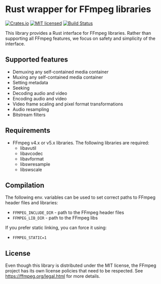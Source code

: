# Rust wrapper for FFmpeg libraries

[![Crates.io][crates-badge]][crates-url]
[![MIT licensed][license-badge]][license-url]
[![Build Status][build-badge]][build-url]

[crates-badge]: https://img.shields.io/crates/v/ac-ffmpeg
[crates-url]: https://crates.io/crates/ac-ffmpeg
[license-badge]: https://img.shields.io/crates/l/ac-ffmpeg
[license-url]: https://github.com/angelcam/rust-ac-ffmpeg/blob/master/LICENSE
[build-badge]: https://travis-ci.org/angelcam/rust-ac-ffmpeg.svg?branch=master
[build-url]: https://travis-ci.org/angelcam/rust-ac-ffmpeg

This library provides a Rust interface for FFmpeg libraries. Rather than
supporting all FFmpeg features, we focus on safety and simplicity of the
interface.

## Supported features

* Demuxing any self-contained media container
* Muxing any self-contained media container
* Setting metadata
* Seeking
* Decoding audio and video
* Encoding audio and video
* Video frame scaling and pixel format transformations
* Audio resampling
* Bitstream filters

## Requirements

* FFmpeg v4.x or v5.x libraries. The following libraries are required:
    * libavutil
    * libavcodec
    * libavformat
    * libswresample
    * libswscale

## Compilation

The following env. variables can be used to set correct paths to FFmpeg header
files and libraries:

* `FFMPEG_INCLUDE_DIR` - path to the FFmpeg header files
* `FFMPEG_LIB_DIR` - path to the FFmpeg libs

If you prefer static linking, you can force it using:

* `FFMPEG_STATIC=1`

## License

Even though this library is distributed under the MIT license, the FFmpeg
project has its own license policies that need to be respected. See
https://ffmpeg.org/legal.html for more details.
